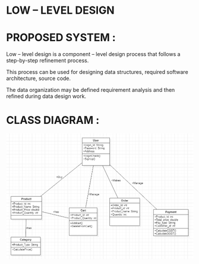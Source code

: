 # LOW – LEVEL DESIGN

# PROPOSED SYSTEM :

Low – level design is a component – level design process that follows a step-by-step refinement process. 

This process can be used for designing data structures, required software architecture, source code.

The data organization may be defined requirement analysis and then refined during data design work.

# CLASS DIAGRAM :

![](.vs/DemoKart/v16/Classdiagram.PNG)
